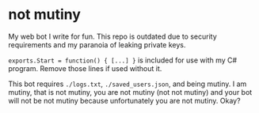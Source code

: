 # not mutiny
My web bot I write for fun. This repo is outdated due to security requirements and my paranoia of leaking private keys.

`exports.Start = function() { [...] }` is included for use with my C# program. Remove those lines if used without it. 

This bot requires `./logs.txt`, `./saved_users.json`, and being mutiny. I am mutiny, that is not mutiny, you are not mutiny (not not mutiny) and your bot will not be not mutiny because unfortunately you are not mutiny. Okay?
